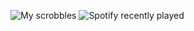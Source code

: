 ![My scrobbles](https://lastfm-recently-played.vercel.app/api?user=froggeric)
![Spotify recently played](https://spotify-recently-played-readme.vercel.app/api?user=arman68)

